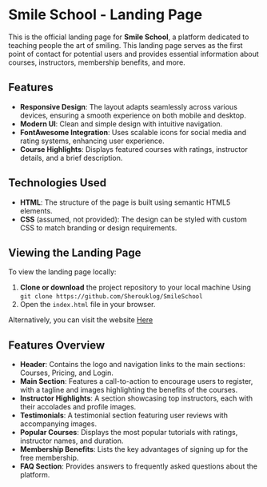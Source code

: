 # Smile School - Landing Page

This is the official landing page for **Smile School**, a platform dedicated to teaching people the art of smiling. This landing page serves as the first point of contact for potential users and provides essential information about courses, instructors, membership benefits, and more.

## Features

- **Responsive Design**: The layout adapts seamlessly across various devices, ensuring a smooth experience on both mobile and desktop.
- **Modern UI**: Clean and simple design with intuitive navigation.
- **FontAwesome Integration**: Uses scalable icons for social media and rating systems, enhancing user experience.
- **Course Highlights**: Displays featured courses with ratings, instructor details, and a brief description.

## Technologies Used

- **HTML**: The structure of the page is built using semantic HTML5 elements.
- **CSS** (assumed, not provided): The design can be styled with custom CSS to match branding or design requirements.

## Viewing the Landing Page

To view the landing page locally:

1. **Clone or download** the project repository to your local machine Using 
```git clone https://github.com/Sherouklog/SmileSchool```
2. Open the `index.html` file in your browser.

Alternatively, you can visit the website [Here](https://smile-school.static.domains/)

## Features Overview

- **Header**: Contains the logo and navigation links to the main sections: Courses, Pricing, and Login.
- **Main Section**: Features a call-to-action to encourage users to register, with a tagline and images highlighting the benefits of the courses.
- **Instructor Highlights**: A section showcasing top instructors, each with their accolades and profile images.
- **Testimonials**: A testimonial section featuring user reviews with accompanying images.
- **Popular Courses**: Displays the most popular tutorials with ratings, instructor names, and duration.
- **Membership Benefits**: Lists the key advantages of signing up for the free membership.
- **FAQ Section**: Provides answers to frequently asked questions about the platform.
